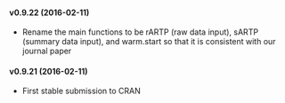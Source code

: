 #### v0.9.22 (2016-02-11)
- Rename the main functions to be rARTP (raw data input), sARTP (summary data input), and warm.start so that it is consistent with our journal paper

#### v0.9.21 (2016-02-11)
- First stable submission to CRAN

